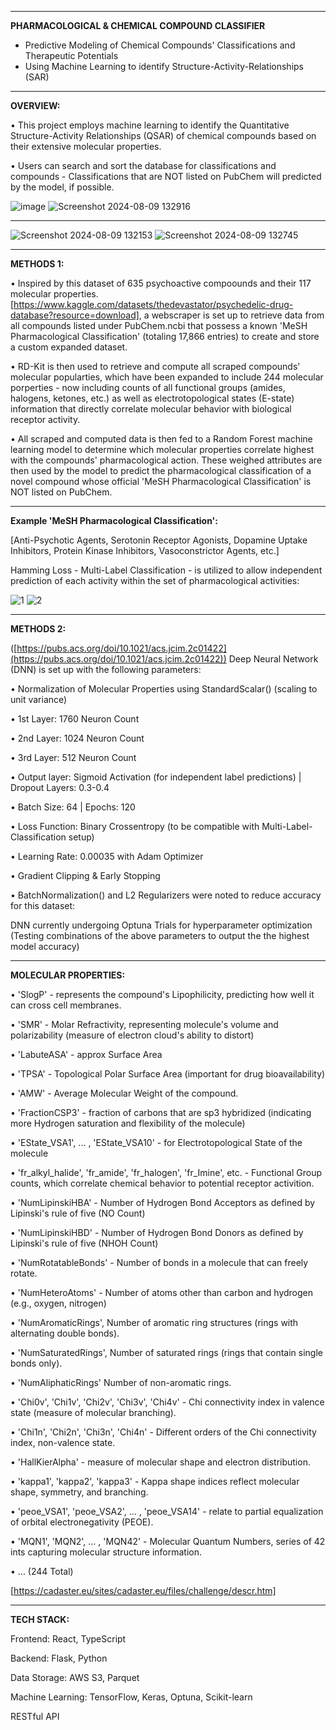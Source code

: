 ________________________________________________________________________________________________________________
**PHARMACOLOGICAL & CHEMICAL COMPOUND CLASSIFIER**
- Predictive Modeling of Chemical Compounds' Classifications and Therapeutic Potentials
- Using Machine Learning to identify Structure-Activity-Relationships (SAR)
________________________________________________________________________________________________________________

**OVERVIEW:**

• This project employs machine learning to identify the Quantitative Structure-Activity Relationships (QSAR) of chemical compounds based on their extensive molecular properties. 

• Users can search and sort the database for classifications and compounds - Classifications that are NOT listed on PubChem will predicted by the model, if possible. 

![image](https://github.com/user-attachments/assets/c5e3794e-f6be-465d-9870-b9c55c131a11)
![Screenshot 2024-08-09 132916](https://github.com/user-attachments/assets/d33657c3-0700-42d5-bd8b-11eb557b3eac)

________________________________________________________________________________________________________________

![Screenshot 2024-08-09 132153](https://github.com/user-attachments/assets/f93ea499-dae5-4680-945b-c931e4d41072)
![Screenshot 2024-08-09 132745](https://github.com/user-attachments/assets/46e86eea-333d-4350-87eb-781ea396024e)

________________________________________________________________________________________________________________

**METHODS 1:**

• Inspired by this dataset of 635 psychoactive compoounds and their 117 molecular properties. 
[https://www.kaggle.com/datasets/thedevastator/psychedelic-drug-database?resource=download], 
a webscraper is set up to retrieve data from all compounds listed under PubChem.ncbi that possess a known 'MeSH Pharmacological Classification' (totaling 17,866 entries) to create and store a custom expanded dataset.

• RD-Kit is then used to retrieve and compute all scraped compounds' molecular popularties, which have been expanded to include 244 molecular porperties - now including counts of all functional groups (amides, halogens, ketones, etc.) as well as electrotopological states (E-state) information that directly correlate molecular behavior with biological receptor activity.

• All scraped and computed data is then fed to a Random Forest machine learning model to determine which molecular properties correlate highest with the compounds' pharmacological action. These weighed attributes are then used by the model to predict the pharmacological classification of a novel compound whose official 'MeSH Pharmacological Classification' is NOT listed on PubChem. 

________________________________________________________________________________________________________________

**Example 'MeSH Pharmacological Classification':**

[Anti-Psychotic Agents, Serotonin Receptor Agonists, Dopamine Uptake Inhibitors, Protein Kinase Inhibitors, Vasoconstrictor Agents, etc.]

Hamming Loss - Multi-Label Classification - is utilized to allow independent prediction of each activity within the set of pharmacological activities:

![1](https://github.com/user-attachments/assets/5f151664-3c4a-40bf-be7c-adf9fece44b5)
![2](https://github.com/user-attachments/assets/a55920cb-d1cf-4c30-a347-6b709b1cd671)



________________________________________________________________________________________________________________

**METHODS 2:**

([https://pubs.acs.org/doi/10.1021/acs.jcim.2c01422](https://pubs.acs.org/doi/10.1021/acs.jcim.2c01422)) Deep Neural Network (DNN) is set up with the following parameters:

• Normalization of Molecular Properties using StandardScalar() (scaling to unit variance) 

• 1st Layer: 1760 Neuron Count

• 2nd Layer: 1024 Neuron Count

• 3rd Layer: 512 Neuron Count

• Output layer: Sigmoid Activation (for independent label predictions)  |  Dropout Layers: 0.3-0.4 

• Batch Size: 64  |  Epochs: 120

• Loss Function: Binary Crossentropy (to be compatible with Multi-Label-Classification setup)

• Learning Rate: 0.00035 with Adam Optimizer 

• Gradient Clipping & Early Stopping 

• BatchNormalization() and L2 Regularizers were noted to reduce accuracy for this dataset:

DNN currently undergoing Optuna Trials for hyperparameter optimization (Testing combinations of the above parameters to output the the highest model accuracy) 

________________________________________________________________________________________________________________

**MOLECULAR PROPERTIES:**


• 'SlogP' - represents the compound's Lipophilicity, predicting how well it can cross cell membranes.

• 'SMR' - Molar Refractivity, representing molecule's volume and polarizability (measure of electron cloud's ability to distort)

• 'LabuteASA' - approx Surface Area

• 'TPSA' - Topological Polar Surface Area  (important for drug bioavailability)

• 'AMW' -  Average Molecular Weight of the compound.

• 'FractionCSP3' - fraction of carbons that are sp3 hybridized (indicating more Hydrogen saturation and flexibility of the molecule)

• 'EState_VSA1', ... , 'EState_VSA10' - for Electrotopological State of the molecule

• 'fr_alkyl_halide', 'fr_amide', 'fr_halogen', 'fr_Imine', etc. - Functional Group counts, which correlate chemical behavior to potential receptor activition.

• 'NumLipinskiHBA' - Number of Hydrogen Bond Acceptors as defined by Lipinski's rule of five (NO Count)

• 'NumLipinskiHBD' - Number of Hydrogen Bond Donors as defined by Lipinski's rule of five (NHOH Count)

• 'NumRotatableBonds' - Number of bonds in a molecule that can freely rotate.

• 'NumHeteroAtoms' - Number of atoms other than carbon and hydrogen (e.g., oxygen, nitrogen)

• 'NumAromaticRings', Number of aromatic ring structures (rings with alternating double bonds).

• 'NumSaturatedRings', Number of saturated rings (rings that contain single bonds only).

• 'NumAliphaticRings' Number of non-aromatic rings.

• 'Chi0v', 'Chi1v', 'Chi2v', 'Chi3v', 'Chi4v' - Chi connectivity index in valence state (measure of molecular branching).

• 'Chi1n', 'Chi2n', 'Chi3n', 'Chi4n' - Different orders of the Chi connectivity index, non-valence state.

• 'HallKierAlpha' - measure of molecular shape and electron distribution.

• 'kappa1', 'kappa2', 'kappa3' -  Kappa shape indices reflect molecular shape, symmetry, and branching.

• 'peoe_VSA1', 'peoe_VSA2', ... , 'peoe_VSA14' - relate to partial equalization of orbital electronegativity (PEOE).

• 'MQN1', 'MQN2', ... , 'MQN42' - Molecular Quantum Numbers, series of 42 ints capturing molecular structure information.

• ... (244 Total)

[https://cadaster.eu/sites/cadaster.eu/files/challenge/descr.htm]

________________________________________________________________________________________________________________
**TECH STACK:**

Frontend: React, TypeScript

Backend: Flask, Python

Data Storage: AWS S3, Parquet

Machine Learning: TensorFlow, Keras, Optuna, Scikit-learn

RESTful API
